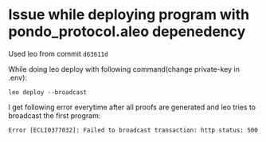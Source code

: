 # Issue while deploying program with pondo_protocol.aleo depenedency

Used leo from commit `d63611d`

While doing leo deploy with following command(change private-key in .env):

```
leo deploy --broadcast
```

I get following error everytime after all proofs are generated and leo tries to broadcast the first program:

```
Error [ECLI0377032]: Failed to broadcast transaction: http status: 500
```
